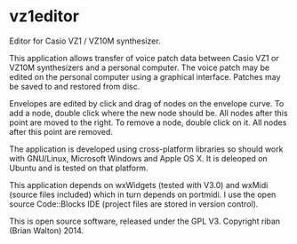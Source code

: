vz1editor
=========

Editor for Casio VZ1 / VZ10M synthesizer.

This application allows transfer of voice patch data between Casio VZ1 or VZ10M synthesizers and a personal computer. The voice patch may be edited on the personal computer using a graphical interface. Patches may be saved to and restored from disc.

Envelopes are edited by click and drag of nodes on the envelope curve. To add a node, double click where the new node should be. All nodes after this point are moved to the right. To remove a node, double click on it. All nodes after this point are removed.

The application is developed using cross-platform libraries so should work with GNU/Linux, Microsoft Windows and Apple OS X. It is deleoped on Ubuntu and is tested on that platform.

This application depends on wxWidgets (tested with V3.0) and wxMidi (source files included) which in turn depends on portmidi. I use the open source Code::Blocks IDE (project files are stored in version control).

This is open source software, released under the GPL V3. Copyright riban (Brian Walton) 2014.
